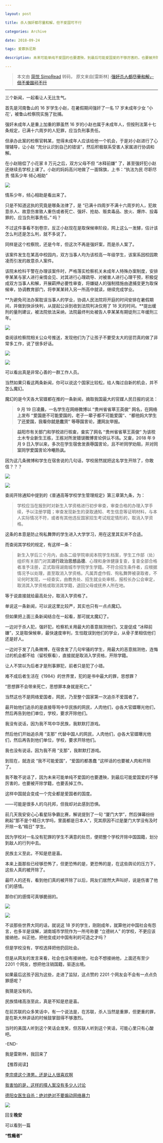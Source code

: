 ```yaml
---

layout: post

title: 杀人强奸都尽量和解，但不爱国可不行

categories: Archive

date: 2018-09-24

tags: 爱慕拆尼斯

description: 未来可能单纯不爱国的也要遭殃，到最后可能爱国爱的不够厉害的，也要被开除学籍，也要丢掉工作。

---
```


> 本文由 [简悦 SimpRead](http://ksria.com/simpread/) 转码， 原文来自[雷斯林] :~~[强奸杀人都尽量和解，但不爱国可不行](https://mp.weixin.qq.com/s/lc3_PoDxxIxCPsXuqghjOw)~~

---

三个新闻，一起看让人无比生气。

首先是河南鲁山的 16 岁学生小赵，在暑假期间强奸了一名 17 岁未成年少女 “小花‘，被鲁山检察院实施了批捕。

强奸未成年人是重上加重的罪虽然 16 岁的小赵也属于未成年人，但按刑法第十七条规定，已满十六周岁的人犯罪，应当负刑事责任。

但承办此案的检察官韩某，觉得未成年人应该给他一个机会，于是对小赵进行了心理辅导，让小赵 “充分认识到自己的错误”，然后积极联系受害人家属进行协调和解。

在小赵赔偿了小花家 8 万元之后，双方父母不但 “冰释前嫌” 了，甚至强奸犯小赵还继续去学校上课了。小赵的妈妈高兴地做了一面锦旗，上书：“执法为民 尽职尽责 情系少年 倾心相助”

![](https://mmbiz.qpic.cn/mmbiz_jpg/rHlibCaxYvnN3uZHtbEpociaUYbuO8uI1sq6gff9CYM9ZweejVv7V9rbialgctib8CeD99pDlmxguAuo1QjFwCf3OQ/640?wx_fmt=jpeg)

情系少年，倾心相助是看出来了。

只是不知道这执的究竟是哪条法律了，是 “已满十四周岁不满十六周岁的人，犯故意杀人、故意伤害致人重伤或者死亡、强奸、抢劫、贩卖毒品、放火、爆炸、投毒罪的，应当负刑事责任。” 吗？

不过这件事看不到卷宗，反正小赵现在是取保候审阶段，网上这么一发酵，估计该怎么判还是怎么判，就不多说了。

同样是这个检察院，还是今年，但这次不再是强奸案，而是杀人案了。

该案件发生在某高中校园内，双方当事人均为该校高一年级学生，该案系因校园欺凌而引发的故意杀人案件。

该院未检科干警在办理该案件时，严格落实检察机关未成年人特殊办案制度，安排李某某与家人进行亲情会见、对其进行心理疏导、对被害人进行心理干预，积极促成双方当事人和解，开展羁押必要性审查，将嫌疑人的强制措施由逮捕变更为取保候审，协调教育部门，将李某某转入另一所高中就读，继续完成学业。

**为避免司法办案耽误当事人的学业，协调人民法院将开庭的时间安排在暑假期间，并做到快诉快判，从提起公诉到收到法院判决仅用了 18 天的时间。**提出缓刑的量刑建议，被法院依法采纳，法院最终判处被告人李某某有期徒刑三年缓刑三年。

![](https://mmbiz.qpic.cn/mmbiz_jpg/rHlibCaxYvnN3uZHtbEpociaUYbuO8uI1sLBEVjTz3477pLpNIk3ez1MjhKkdZBgKC7ZUiaP4bKeVJDVBicL9ibVcQQ/640?wx_fmt=jpeg)

查阅该检察院相关公众号推送，发现他们为了让孩子不要受太大的惩罚真的做了非常多工作，说了很多好话。

![](https://mmbiz.qpic.cn/mmbiz_jpg/rHlibCaxYvnN3uZHtbEpociaUYbuO8uI1sVeiaMBWn5kC58Gacwt7mPqQ47DvnuuY4X148edrq8hBfib6icuORclcBg/640?wx_fmt=jpeg)

![](https://mmbiz.qpic.cn/mmbiz_jpg/rHlibCaxYvnN3uZHtbEpociaUYbuO8uI1svva4pkOH6uXk2BZfLWfJbBIdKXgjC9ZURR4icIHrNktGtl34O3hUlxw/640?wx_fmt=jpeg)

可以看出真是非常心善的一群工作人员。

当然如果只看这两条新闻，你可以说这个国家比较松，给人悔过自新的机会，并不怎么魔幻。

魔幻的是今天各大官媒都在推的一条新闻，摘取我国最大的官媒人民日报的说法：

> **9 月 19 日凌晨，一名学生在网络微博以 “贵州省省草王英俊” 网名，在网络上发布 “爱国是不可能爱国的，老子一辈子都不可能爱国”、“都他妈大学生了还爱国，我看你就是蠢货” 等辱国言论，遭网友举报。**

> **益阳市有关部门和学校进行核查，查实了网名 “贵州省省草王英俊” 为该校土木专业新生王栋，王栋对所发错误微博言论供认不讳。又查，2018 年 9 月 9 日入学以来，多次在学生宿舍发表辱国言论，且不听同学劝阻，并对同室同学爱国言论冷嘲热讽。**

因为这几条微博和学生在宿舍说的几句话，学校居然就把这名学生开除了，你敢信？？？

![](https://mmbiz.qpic.cn/mmbiz_jpg/rHlibCaxYvnN3uZHtbEpociaUYbuO8uI1su0NCxZ261OMiatyUOqdPp0gHBliaiaytUOh4iahwGNTxdVMiaicjCuqhhJCA/640?wx_fmt=jpeg)

![](https://mmbiz.qpic.cn/mmbiz_jpg/rHlibCaxYvnN3uZHtbEpociaUYbuO8uI1sM2kc3FduckUuIGKBQgdbcJRI1Sbia8BZ7ALwvHJm08SPVyzloQgJnPw/640?wx_fmt=jpeg)

查阅开除通知中提到的《普通高等学校学生管理规定》第三章第九条，为：

> 学校应当在报到时对新生入学资格进行初步审查，审查合格的办理入学手续，予以注册学籍；审查发现新生的录取通知、考生信息等证明材料，与本人实际情况不符，或者有其他违反国家招生考试规定情形的，取消入学资格。

这条的本意是防止徇私舞弊的学生进入大学学习，用在这里其实并不合适。

而查阅其学校的规定，有这样一条：

> 新生入学后三个月内，由各二级学院审阅本院学生档案，学生工作部（处）组织有关部门对其**进行政治思想品德**、心理和身体健康复查，复查全部合格者准予注册，正式取得湖南城市学院学生学籍。不符合招生条件者，应根据情况予以处理，直至取消入学资格。凡属弄虚作假、徇私舞弊被录取者，不论何时发现，一经查实，由教务处、招生就业处审核，报校长办公会审定，取消其入学资格或取消其学籍，退回父母或抚养人所在地。

等于说直接就给最高处分，取消入学资格了。

单说这一条新闻，可以说这里比较严，其实也只有一点点魔幻。

但如果把上面三条新闻结合在一起看，那可就太魔幻了。

一边对于杀人犯，强奸犯，检察机关用最大的善意揣测他们，又是促成 “冰释前嫌”，又是取保候审，最快速度审判，生怕耽误到他们的学业，从骨子里相信他们还是好人。

一边对于发了几条微博，在宿舍发了几句牢骚的学生，用最大的恶意揣测他，连悔过的机会都不给（留校察看），直接就是取消入学资格，开除学籍。

让人不禁以为后者才是刑事罪犯，前者只是犯了小错。

难不成后者生活在《1984》的世界里，犯的是书中最大的罪，思想罪？

“思想罪不会带来死亡，思想罪本身就是死亡。”

当然这也不是网络爱国者，网民，乃至整个国家第一次追杀不爱国者了。

最开始他们追杀的是直接辱骂中华民族的网民，人肉他们，@各大官媒曝光他们，然后再告到他们单位，学校，要求开除他们。

我没有说话，因为我不骂中华民族，我默默打游戏。

然后他们开始追杀用 “支那” 代替中国人的网民，人肉他们，@各大官媒曝光他们，然后再告到他们单位，学校，要求开除他们。

我也没有说话，因为我不用 “支那”，我默默打游戏。

到现在，就连说 “我不可能爱国”，“爱国的都愚蠢 “这样话的也要被人肉和开除了。

我不敢不说话了，因为未来可能单纯不爱国的也要遭殃，到最后可能爱国爱的不够厉害的，也要被开除学籍，也要丢掉工作。

这样中国就会变成一个完全都是爱国者的国度。

——可能是很多人的乌托邦，但我却对此感到恐惧。

前几天我安安心心看星际争霸比赛，解说提到了一句 “厦门大学”，然后弹幕纷纷刷起“那不是个精日大学吗，里面都是日本人”，究其原因不过是厦门大学没有及时开除一名“精日” 学生。

因为学校对一名没有犯罪的学生不满意的处罚，便把整个学校开除中国国籍，划分到敌人的行列中去。

民族主义至此，不知是悲是喜。

本来上面那些已经够恐怖了，但更恐怖的是，更恐怖的是，在这些舆论的压力下，这些人真的被开除了。

最吓人的还有，看到他们真的被开除了以后，网友们居然大声叫好，说是伤害了他们的感情。

那你们的感情可真够脆弱的。

![](https://mmbiz.qpic.cn/mmbiz_jpg/rHlibCaxYvnN3uZHtbEpociaUYbuO8uI1svhPicffZLicwh9xpj3mpaQIibyAwptnMcbXz5ruibEicXa4Do9J3Nhlwuicw/640?wx_fmt=jpeg)

![](https://mmbiz.qpic.cn/mmbiz_jpg/rHlibCaxYvnN3uZHtbEpociaUYbuO8uI1s6eVD2AXRGKeNhfBRl4yhd3nSJ7VFlLG3OKCEibZ9xZne90fCWL2j6wg/640?wx_fmt=jpeg)

不谈那些世界大同的话，就说这 18 岁的学生，刚刚成年，就算他对中国社会有怨言，也多半是误解，湖南城市学院作为一所号称要 “立德树人” 的学校，不更应该接纳他，纠正他，把他变成对中国有利的可造之才吗？

但是学校没有，学校选择把他扔回社会。

但是从网友的发言来看，社会也没有接纳他，社会不想接纳他，上面还有至少 2201 个网友，想把他注销国籍，驱逐出境。

如果最后这孩子因为这些，走进了监狱，这点赞的 2201 个网友会不会有一点点负罪感呢？

我猜是没有的。

民族情绪高涨至此，真是不知是悲是喜。

在前苏联的众多笑话中，有一个说法是，在苏联，杀人当然是重罪，但更重的罪，是在斯大林讲话的时候鼓掌鼓得不够激烈。

当时的美国人听到这个笑话会发笑，但苏联人听到这个笑话，可能心里只有心酸吧。

-END-

我是雷斯林，我回来了

【推荐阅读】

[李宗盛这个渣男，还是让人很喜欢啊](http://mp.weixin.qq.com/s?__biz=MzA5MzAyMzE4Nw==&mid=2457479403&idx=1&sn=e4fe42fa728f4f91d72e6873932cda5d&chksm=87eab657b09d3f41f1fd54199e252983e12b1665a50baa2be211e6fc729b6a7a580829540b0c&scene=21#wechat_redirect)

[我害怕的是，这样的撞人案没有多少人讨论](http://mp.weixin.qq.com/s?__biz=MzA5MzAyMzE4Nw==&mid=2457479641&idx=1&sn=6959dd38ca95d8028feaf628a3c9d338&chksm=87eab765b09d3e731b1115acf2b399cca3dc5a322064664cf8086213f775015d408d4da5275b&scene=21#wechat_redirect)

[德阳女医生自杀：绝对绝对不要煽动网络暴力](http://mp.weixin.qq.com/s?__biz=MzA5MzAyMzE4Nw==&mid=2457479508&idx=1&sn=5eabca5e331299d81830174e920bd343&chksm=87eab7e8b09d3efef026c489e2394e1d39ff617b7cd5b171f363cf927efac58fe6b85e4d86fc&scene=21#wechat_redirect)

![](http://mmbiz.qpic.cn/mmbiz_png/rHlibCaxYvnM5cYrrauIjYURmJjy1LMvp67Dx5s8XtV4Asd6edL6ZnLM2UiaG21nl1licRTrCrYFD3QDWia7epZnTA/640?wx_fmt=png)

回复**晚安**

可以看到一篇

**“性瘾者”**
